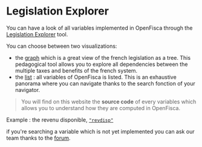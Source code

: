 # Legislation Explorer

You can have a look of all variables implemented in OpenFisca through the [Legislation Explorer](https://legislation.openfisca.fr/) tool.

You can choose between two visualizations:
- the [graph](https://legislation.openfisca.fr/graph/) which is a great view of the french legislation as a tree. This pedagogical tool allows you to explore all dependencies between the multiple taxes and benefits of the french system.
- the [list](https://legislation.openfisca.fr/variables) : all variables of OpenFisca is listed. This is an exhaustive panorama where you can navigate thanks to the search fonction of your navigator.

>  You will find on this website the **source code** of every variables which allows you to understand how they are computed in OpenFisca.

Example : the revenu disponible,  [```"revdisp"```](https://legislation.openfisca.fr/variables/revdisp)

if you're searching a variable which is not yet implemented you can ask our team thanks to the [forum](https://forum.openfisca.fr/).